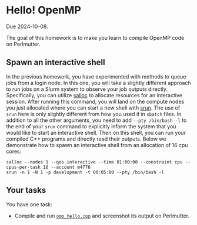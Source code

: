 # Hello! OpenMP

Due 2024-10-08.

The goal of this homework is to make you learn to compile OpenMP code on Perlmutter.

## Spawn an interactive shell
In the previous homework, you have experimented with methods to queue jobs from a login node.
In this one, you will take a slightly different approach to run jobs on a Slurm system to observe your job outputs directly. Specifically, you can utilize [salloc][salloc] to allocate resources for an interactive session. After running this command, you will land on the compute nodes you just allocated where you can start a new shell with [srun][srun]. The use of `srun` here is only slightly different from how you used it in `sbatch` files. In addition to all the other arguments, you need to add `--pty /bin/bash -l` to the end of your `srun` command to explicitly inform the system that you would like to start an interactive shell. Then on this shell, you can run your compiled C++ programs and directly read their outputs. Below we demonstrate how to spawn an interactive shell from an allocation of 16 cpu cores: 
```
salloc --nodes 1 --qos interactive --time 01:00:00 --constraint cpu --cpus-per-task 16 --account m4776
srun -n 1 -N 1 -p development -t 00:05:00 --pty /bin/bash -l
```
[salloc]: https://docs.nersc.gov/jobs/interactive/
[srun]: https://docs.nersc.gov/jobs/#srun

## Your tasks

You have one task:

- Compile and run [`omp_hello.cpp`] and screenshot its output on Perlmutter.

[`omp_hello.cpp`]: https://github.com/cs5220-f24/hw2
